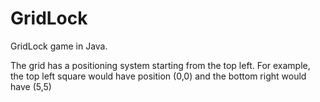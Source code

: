 # GridLock
GridLock game in Java.


The grid has a positioning system starting from the top left.
For example, the top left square would have position (0,0) and the bottom right would have (5,5)